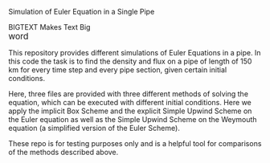 Simulation of Euler Equation in a Single Pipe

<div id="bigtext">
    <span>BIGTEXT</span>
    <span>Makes Text Big</span>
</div>
<span style="font-size:larger;">word</span>

This repository provides different simulations of Euler Equations in a pipe.
In this code the task is to find the density and flux on a pipe of length of 150 km for every time step and every pipe section, given certain initial conditions. 

Here, three files are provided with three different methods of solving the equation, which can be executed with different initial conditions.
Here we apply the implicit Box Scheme and the explicit Simple Upwind Scheme on the Euler equation as well as the Simple Upwind Scheme on 
the Weymouth equation (a simplified version of the Euler Scheme).

These repo is for testing purposes only and is a helpful tool for comparisons of the methods described above. 
